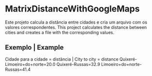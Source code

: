 # MatrixDistanceWithGoogleMaps
Este projeto calcula a distância entre cidades e cria um arquivo com os valores correspondentes.
This project calculates the distance between cities and creates a file with the corresponding values.
## Exemplo | Example
Cidade para a cidade = distância | City to city = distance
Quixeré-Limoeiro+do+norte=20.0
Quixeré-Russas=32.9
Limoeiro+do+norte-Russas=41.4
